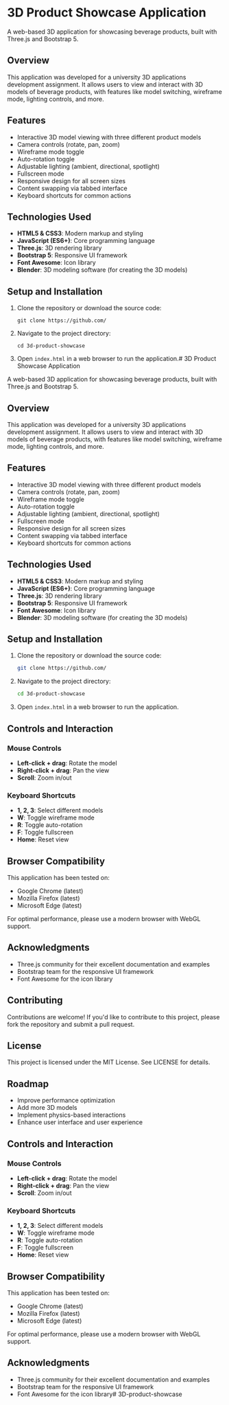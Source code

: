 # 3D Product Showcase Application

A web-based 3D application for showcasing beverage products, built with Three.js and Bootstrap 5.

## Overview

This application was developed for a university 3D applications development assignment. It allows users to view and interact with 3D models of beverage products, with features like model switching, wireframe mode, lighting controls, and more.

## Features

- Interactive 3D model viewing with three different product models
- Camera controls (rotate, pan, zoom)
- Wireframe mode toggle
- Auto-rotation toggle
- Adjustable lighting (ambient, directional, spotlight)
- Fullscreen mode
- Responsive design for all screen sizes
- Content swapping via tabbed interface
- Keyboard shortcuts for common actions

## Technologies Used

- **HTML5 & CSS3**: Modern markup and styling
- **JavaScript (ES6+)**: Core programming language
- **Three.js**: 3D rendering library
- **Bootstrap 5**: Responsive UI framework
- **Font Awesome**: Icon library
- **Blender**: 3D modeling software (for creating the 3D models)

## Setup and Installation

1. Clone the repository or download the source code:
   ```
   git clone https://github.com/
   ```

2. Navigate to the project directory:
   ```
   cd 3d-product-showcase
   ```

3. Open `index.html` in a web browser to run the application.# 3D Product Showcase Application

A web-based 3D application for showcasing beverage products, built with Three.js and Bootstrap 5.

## Overview

This application was developed for a university 3D applications development assignment. It allows users to view and interact with 3D models of beverage products, with features like model switching, wireframe mode, lighting controls, and more.

## Features

- Interactive 3D model viewing with three different product models
- Camera controls (rotate, pan, zoom)
- Wireframe mode toggle
- Auto-rotation toggle
- Adjustable lighting (ambient, directional, spotlight)
- Fullscreen mode
- Responsive design for all screen sizes
- Content swapping via tabbed interface
- Keyboard shortcuts for common actions

## Technologies Used

- **HTML5 & CSS3**: Modern markup and styling
- **JavaScript (ES6+)**: Core programming language
- **Three.js**: 3D rendering library
- **Bootstrap 5**: Responsive UI framework
- **Font Awesome**: Icon library
- **Blender**: 3D modeling software (for creating the 3D models)

## Setup and Installation

1. Clone the repository or download the source code:
   ```bash
   git clone https://github.com/
   ```

2. Navigate to the project directory:
   ```bash
   cd 3d-product-showcase
   ```

3. Open `index.html` in a web browser to run the application.

## Controls and Interaction

### Mouse Controls
- **Left-click + drag**: Rotate the model
- **Right-click + drag**: Pan the view
- **Scroll**: Zoom in/out

### Keyboard Shortcuts
- **1, 2, 3**: Select different models
- **W**: Toggle wireframe mode
- **R**: Toggle auto-rotation
- **F**: Toggle fullscreen
- **Home**: Reset view

## Browser Compatibility

This application has been tested on:
- Google Chrome (latest)
- Mozilla Firefox (latest)
- Microsoft Edge (latest)

For optimal performance, please use a modern browser with WebGL support.

## Acknowledgments

- Three.js community for their excellent documentation and examples
- Bootstrap team for the responsive UI framework
- Font Awesome for the icon library

## Contributing

Contributions are welcome! If you'd like to contribute to this project, please fork the repository and submit a pull request.

## License

This project is licensed under the MIT License. See LICENSE for details.

## Roadmap

- Improve performance optimization
- Add more 3D models
- Implement physics-based interactions
- Enhance user interface and user experience

## Controls and Interaction

### Mouse Controls
- **Left-click + drag**: Rotate the model
- **Right-click + drag**: Pan the view
- **Scroll**: Zoom in/out

### Keyboard Shortcuts
- **1, 2, 3**: Select different models
- **W**: Toggle wireframe mode
- **R**: Toggle auto-rotation
- **F**: Toggle fullscreen
- **Home**: Reset view

## Browser Compatibility

This application has been tested on:
- Google Chrome (latest)
- Mozilla Firefox (latest)
- Microsoft Edge (latest)

For optimal performance, please use a modern browser with WebGL support.

## Acknowledgments

- Three.js community for their excellent documentation and examples
- Bootstrap team for the responsive UI framework
- Font Awesome for the icon library# 3D-product-showcase
